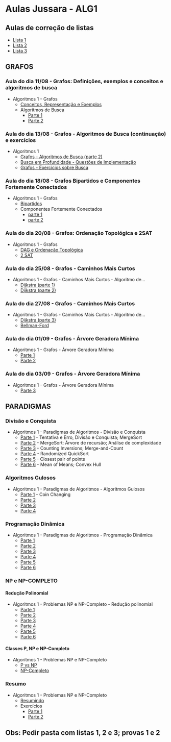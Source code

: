 # Aulas Jussara - ALG1

## Aulas de correção de listas

- [Lista 1](https://youtu.be/PKQXp5-SL3Q)
- [Lista 2](https://youtu.be/wEcrJqeisec)
- [Lista 3](https://youtu.be/t4pPG0Y6QeY)

## GRAFOS

### Aula do dia 11/08 - Grafos: Definições, exemplos e conceitos e algoritmos de busca

- Algoritmos 1 - Grafos
  - [Conceitos, Representação e Exemplos](https://youtu.be/B5kCgjxKERM)
  - Algoritmos de Busca
    - [Parte 1](https://youtu.be/aoOs3ADVH0s)
    - [Parte 2](https://youtu.be/jYgCMhck-b8)

### Aula do dia 13/08 - Grafos - Algoritmos de Busca (continuação) e exercícios

- Algoritmos 1
  - [Grafos - Algoritmos de Busca (parte 2)](https://youtu.be/nv3tjp6bbGE)
  - [Busca em Profundidade - Questões de Implementação](https://youtu.be/dVNhtam6nzQ)
  - [Grafos - Exercícios sobre Busca](https://youtu.be/k8tTDDqnTZ8)

### Aula do dia 18/08 - Grafos Bipartidos e Componentes Fortemente Conectados

- Algoritmos 1 - Grafos
  - [Bipartidos](https://youtu.be/3EruBjpVkhE)
  - Componentes Fortemente Conectados
    - [parte 1](https://youtu.be/WbPPGOkyNIw)
    - [parte 2](https://youtu.be/fsO3g3k94kE)

### Aula do dia 20/08 - Grafos: Ordenação Topológica e 2SAT

- Algoritmos 1 - Grafos
  - [DAG e Ordenação Topológica](https://youtu.be/BtVZ2PT84hg)
  - [2 SAT](https://youtu.be/qdnIafNUin4)

### Aula do dia 25/08 - Grafos - Caminhos Mais Curtos

- Algoritmos 1 - Grafos - Caminhos Mais Curtos - Algoritmo de...
  - [Dijkstra (parte 1)](https://youtu.be/Hyrs1eM-X6Q)
  - [Dijkstra (parte 2)](https://youtu.be/ms39kKQ4WM8)

### Aula do dia 27/08 - Grafos - Caminhos Mais Curtos

- Algoritmos 1 - Grafos - Caminhos Mais Curtos - Algoritmo de...
  - [Dijkstra (parte 3)](https://youtu.be/7Vr07Q77_ao)
  - [Bellman-Ford](https://youtu.be/O7EcXZA-ymo)

### Aula do dia 01/09 - Grafos - Árvore Geradora Mínima

- Algoritmos 1 - Grafos - Árvore Geradora Mínima
  - [Parte 1](https://youtu.be/9JplJEPGGSc)
  - [Parte 2](https://youtu.be/0n_W55NtIjc)

### Aula do dia 03/09 - Grafos - Árvore Geradora Mínima

- Algoritmos 1 - Grafos - Árvore Geradora Mínima
  - [Parte 3](https://youtu.be/j2POV6Qnrhs)

## PARADIGMAS

### Divisão e Conquista

- Algoritmos 1 - Paradigmas de Algoritmos - Divisão e Conquista
  - [Parte 1](https://youtu.be/Ta_Luz3WD-w) - Tentativa e Erro, Divisão e Conquista; MergeSort
  - [Parte 2](https://youtu.be/zI-8z68Nuyg) - MergeSort: Árvore de recursão; Análise de complexidade
  - [Parte 3](https://youtu.be/b4Kq9V__HY8) - Counting Inversions; Merge-and-Count
  - [Parte 4](https://youtu.be/pRC_jW13xJQ) - Randomized QuickSort
  - [Parte 5](https://youtu.be/Ps9bnOIW3-k) - Closest pair of points
  - [Parte 6](https://youtu.be/oRBGgzoB33I) - Mean of Means; Convex Hull

### Algoritmos Gulosos

- Algoritmos 1 - Paradigmas de Algoritmos - Algoritmos Gulosos
  - [Parte 1](https://youtu.be/6LaRjDwbZCc) - Coin Changing
  - [Parte 2](https://youtu.be/aSFkVVWFeV4)
  - [Parte 3](https://youtu.be/61nIiWDMNLw)
  - [Parte 4](https://youtu.be/UvNob1BUGvM)

### Programação Dinâmica

- Algoritmos 1 - Paradigmas de Algoritmos - Programação Dinâmica
  - [Parte 1](https://youtu.be/e7DMMdO2hZo)
  - [Parte 2](https://youtu.be/CxbLFK2wTts)
  - [Parte 3](https://youtu.be/ZZ6L94i7Y2Y)
  - [Parte 4](https://youtu.be/BeNL27sMFXo)
  - [Parte 5](https://youtu.be/Idw-jPaTxJE)
  - [Parte 6](https://youtu.be/J5MrbjVZwAI)

### NP e NP-COMPLETO

#### Redução Polinomial

- Algoritmos 1 - Problemas NP e NP-Completo - Redução polinomial
  - [Parte 1](https://youtu.be/jadPeX8OzMo)
  - [Parte 2](https://youtu.be/yDI4rPlNQDg)
  - [Parte 3](https://youtu.be/XqFQ_FcEAdk)
  - [Parte 4](https://youtu.be/YWGDGZyuMTM)
  - [Parte 5](https://youtu.be/8Dv4D_4Qcp0)
  - [Parte 6](https://youtu.be/krLHt7vh-Zs)

#### Classes P, NP e NP-Completo

- Algoritmos 1 - Problemas NP e NP-Completo
  - [P vs NP](https://youtu.be/aeC-O4WNNLc)
  - [NP-Completo](https://youtu.be/chYkNmiOUdg)

### Resumo

- Algoritmos 1 - Problemas NP e NP-Completo
  - [Resumindo](https://youtu.be/sRvDLWzFio4)
  - Exercícios
    - [Parte 1](https://youtu.be/tBY9Nvzcbas)
    - [Parte 2](https://youtu.be/K_hVfOEhQFc)

## Obs: Pedir pasta com listas 1, 2 e 3; provas 1 e 2
